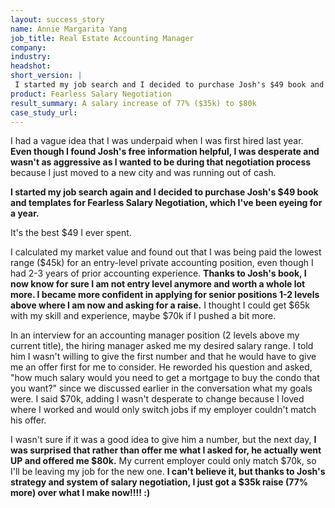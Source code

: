 ```yaml
---
layout: success_story
name: Annie Margarita Yang
job_title: Real Estate Accounting Manager
company: 
industry: 
headshot: 
short_version: |
 I started my job search and I decided to purchase Josh's $49 book and templates, which I've been eyeing for a year. **I can't believe it, but thanks to Josh's strategy and system of salary negotiation, I just got an offer of $80k for a new job – a $35k raise (77% more) over what I make now!!!! :)**
product: Fearless Salary Negotiation
result_summary: A salary increase of 77% ($35k) to $80k
case_study_url: 
---
```


I had a vague idea that I was underpaid when I was first hired last year. **Even though I found Josh's free information helpful, I was desperate and wasn't as aggressive as I wanted to be during that negotiation process** because I just moved to a new city and was running out of cash.

**I started my job search again and I decided to purchase Josh's $49 book and templates for Fearless Salary Negotiation, which I've been eyeing for a year.**

It's the best $49 I ever spent.

I calculated my market value and found out that I was being paid the lowest range ($45k) for an entry-level private accounting position, even though I had 2-3 years of prior accounting experience. **Thanks to Josh's book, I now know for sure I am not entry level anymore and worth a whole lot more. I became more confident in applying for senior positions 1-2 levels above where I am now and asking for a raise.** I thought I could get $65k with my skill and experience, maybe $70k if I pushed a bit more.

In an interview for an accounting manager position (2 levels above my current title), the hiring manager asked me my desired salary range. I told him I wasn't willing to give the first number and that he would have to give me an offer first for me to consider. He reworded his question and asked, "how much salary would you need to get a mortgage to buy the condo that you want?" since we discussed earlier in the conversation what my goals were. I said $70k, adding I wasn't desperate to change because I loved where I worked and would only switch jobs if my employer couldn't match his offer.

I wasn't sure if it was a good idea to give him a number, but the next day, **I was surprised that rather than offer me what I asked for, he actually went UP and offered me $80k.** My current employer could only match $70k, so I'll be leaving my job for the new one. **I can't believe it, but thanks to Josh's strategy and system of salary negotiation, I just got a $35k raise (77% more) over what I make now!!!! :)**